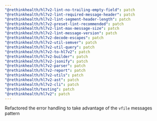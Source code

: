 ```yaml
---
"@rethinkhealth/hl7v2-lint-no-trailing-empty-field": patch
"@rethinkhealth/hl7v2-lint-required-message-header": patch
"@rethinkhealth/hl7v2-lint-segment-header-length": patch
"@rethinkhealth/hl7v2-preset-lint-recommended": patch
"@rethinkhealth/hl7v2-lint-max-message-size": patch
"@rethinkhealth/hl7v2-lint-message-version": patch
"@rethinkhealth/hl7v2-decode-escapes": patch
"@rethinkhealth/hl7v2-util-semver": patch
"@rethinkhealth/hl7v2-util-query": patch
"@rethinkhealth/hl7v2-to-hl7v2": patch
"@rethinkhealth/hl7v2-builder": patch
"@rethinkhealth/hl7v2-jsonify": patch
"@rethinkhealth/hl7v2-parser": patch
"@rethinkhealth/hl7v2-report": patch
"@rethinkhealth/hl7v2-utils": patch
"@rethinkhealth/hl7v2-ast": patch
"@rethinkhealth/hl7v2-cli": patch
"@rethinkhealth/testing": patch
"@rethinkhealth/hl7v2": patch
---
```


Refactored the error handling to take advantage of the `vfile` messages pattern
